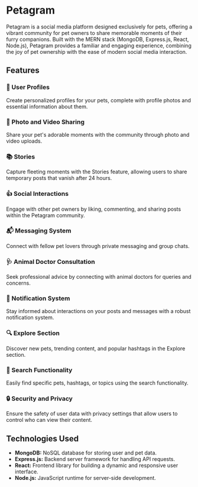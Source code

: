 # Petagram

Petagram is a social media platform designed exclusively for pets, offering a vibrant community for pet owners to share memorable moments of their furry companions. Built with the MERN stack (MongoDB, Express.js, React, Node.js), Petagram provides a familiar and engaging experience, combining the joy of pet ownership with the ease of modern social media interaction.

## Features

### 🐾 User Profiles

Create personalized profiles for your pets, complete with profile photos and essential information about them.

### 📸 Photo and Video Sharing

Share your pet's adorable moments with the community through photo and video uploads.

### 📚 Stories

Capture fleeting moments with the Stories feature, allowing users to share temporary posts that vanish after 24 hours.

### 👍 Social Interactions

Engage with other pet owners by liking, commenting, and sharing posts within the Petagram community.

### 📬 Messaging System

Connect with fellow pet lovers through private messaging and group chats.

### 🩺 Animal Doctor Consultation

Seek professional advice by connecting with animal doctors for queries and concerns.

### 🔔 Notification System

Stay informed about interactions on your posts and messages with a robust notification system.

### 🔍 Explore Section

Discover new pets, trending content, and popular hashtags in the Explore section.

### 🔎 Search Functionality

Easily find specific pets, hashtags, or topics using the search functionality.

### 🔒 Security and Privacy

Ensure the safety of user data with privacy settings that allow users to control who can view their content.

## Technologies Used

- **MongoDB:** NoSQL database for storing user and pet data.
- **Express.js:** Backend server framework for handling API requests.
- **React:** Frontend library for building a dynamic and responsive user interface.
- **Node.js:** JavaScript runtime for server-side development.